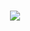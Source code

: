 <h1 align="center">
  <a href="https://git.io/typing-svg">
    <img src="https://readme-typing-svg.herokuapp.com?font=Glory&size=25&lines=Hello%2C+I'm+Ebubekir.+Welcome+to+my+GitHub+profile+...">
  </a>
</h1>